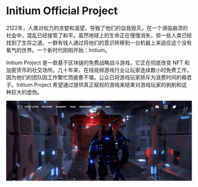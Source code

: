 # Initium Official Project

2122年，人类对权力的贪婪和渴望，导致了他们的自我毁灭。在一个濒临崩溃的社会中，混乱已经接管了和平。虽然地球上的生命正在慢慢消失，但一些人类已经找到了生存之道。一群有钱人通过将他们的意识转移到一台机器上来适应这个没有氧气的世界。一个新时代刚刚开始：Initium。

Initium Project 是一款基于区块链的免费战略战斗游戏，它正在彻底改变 NFT 和加密货币的社交场所。几十年来，在线视频游戏行业让玩家连续数小时免费工作，因为他们的团队因工作繁忙而疲惫不堪。公众已将游戏玩家排斥为浪费时间的瘾君子。Initium Project 希望通过提供真正赋权的游戏来结束对游戏玩家的剥削和这种巨大的虚伪。

![nft](01.png)


